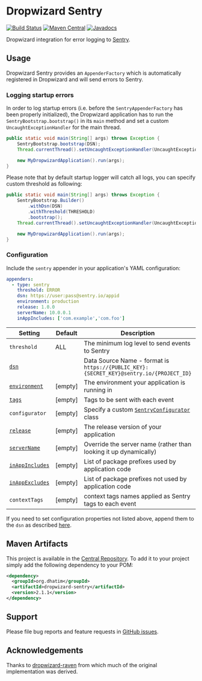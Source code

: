 # Dropwizard Sentry

[![Build Status](https://github.com/dhatim/dropwizard-sentry/workflows/build/badge.svg)](https://github.com/dhatim/dropwizard-sentry/actions)
[![Maven Central](https://maven-badges.herokuapp.com/maven-central/org.dhatim/dropwizard-sentry/badge.svg)](https://maven-badges.herokuapp.com/maven-central/org.dhatim/dropwizard-sentry)
[![Javadocs](https://www.javadoc.io/badge/org.dhatim/dropwizard-sentry.svg)](https://www.javadoc.io/doc/org.dhatim/dropwizard-sentry)

Dropwizard integration for error logging to [Sentry](https://sentry.io).

## Usage

Dropwizard Sentry provides an `AppenderFactory` which is automatically registered in Dropwizard and will send errors to Sentry.

### Logging startup errors

In order to log startup errors (i.e. before the `SentryAppenderFactory` has been properly initialized), the Dropwizard application has to run the `SentryBootstrap.bootstrap()` in its `main` method and set a custom `UncaughtExceptionHandler` for the main thread.

```java
public static void main(String[] args) throws Exception {
    SentryBootstrap.bootstrap(DSN);
    Thread.currentThread().setUncaughtExceptionHandler(UncaughtExceptionHandlers.systemExit());

    new MyDropwizardApplication().run(args);
}
```

Please note that by default startup logger will catch all logs, you can specify custom threshold as following:

```java
public static void main(String[] args) throws Exception {
    SentryBootstrap.Builder()
        .withDsn(DSN)
        .withThreshold(THRESHOLD)
        .bootstrap();
    Thread.currentThread().setUncaughtExceptionHandler(UncaughtExceptionHandlers.systemExit());

    new MyDropwizardApplication().run(args);
}
```

### Configuration

Include the `sentry` appender in your application's YAML configuration:

```yaml
appenders:
  - type: sentry
    threshold: ERROR
    dsn: https://user:pass@sentry.io/appid
    environment: production
    release: 1.0.0
    serverName: 10.0.0.1
    inAppIncludes: ['com.example','com.foo']
```

| Setting | Default | Description                                                                                                                                                               | Example Value                                |
|---|---|---------------------------------------------------------------------------------------------------------------------------------------------------------------------------|----------------------------------------------|
| `threshold` | ALL | The minimum log level to send events to Sentry                                                                                                                            | `ERROR`                                      |
| [`dsn`](https://docs.sentry.io/platforms/java/configuration/#setting-the-dsn) |   | Data Source Name - format is `https://{PUBLIC_KEY}:{SECRET_KEY}@sentry.io/{PROJECT_ID}`                                                                                   | `https://foo:bar@sentry.io/12345`            |
| [`environment`](https://docs.sentry.io/platforms/java/configuration/#environment) | [empty] | The environment your application is running in                                                                                                                            | `production`                                 |
| [`tags`](https://docs.sentry.io/platforms/java/configuration/#tags) | [empty] | Tags to be sent with each event                                                                                                                                           | `tag1:value1,tag2,value2`                    |
| `configurator` | [empty] | Specify a custom [`SentryConfigurator`](https://github.com/dhatim/dropwizard-sentry/blob/master/src/main/java/org/dhatim/dropwizard/sentry/SentryConfigurator.java) class | `com.example.MySentryConfigurator`           |
| [`release`](https://docs.sentry.io/platforms/java/configuration/#release) | [empty] | The release version of your application                                                                                                                                   | `1.0.0`                                      |
| [`serverName`](https://docs.sentry.io/platforms/java/configuration/#server-name) | [empty] | Override the server name (rather than looking it up dynamically)                                                                                                          | `10.0.0.1`                                   |
| [`inAppIncludes`](https://docs.sentry.io/platforms/java/configuration/#in-app-includes) | [empty] | List of package prefixes used by application code                                                                                                                         | `['com.example','com.foo']`                  |
| [`inAppExcludes`](https://docs.sentry.io/platforms/java/configuration/#in-app-excludes) | [empty] | List of package prefixes not used by application code                                                                                                                     | `['com.thirdparty','com.anotherthirdparty']` |
| `contextTags` | [empty] | context tags names applied as Sentry tags to each event                                                                                                                   | `['contextTag1','contextTag2']`              |

If you need to set configuration properties not listed above, append them to the `dsn` as described [here](https://docs.sentry.io/clients/java/config/#configuration-via-the-dsn).

## Maven Artifacts

This project is available in the [Central Repository](http://search.maven.org/#search%7Cgav%7C1%7Cg%3A%22org.dhatim%22%20AND%20a%3A%22dropwizard-sentry%22). To add it to your project simply add the following dependency to your POM:

```xml
<dependency>
  <groupId>org.dhatim</groupId>
  <artifactId>dropwizard-sentry</artifactId>
  <version>2.1.1</version>
</dependency>
```

## Support

Please file bug reports and feature requests in [GitHub issues](https://github.com/dhatim/dropwizard-sentry/issues).

## Acknowledgements

Thanks to [dropwizard-raven](https://github.com/tradier/dropwizard-raven) from which much of the original implementation was derived.
